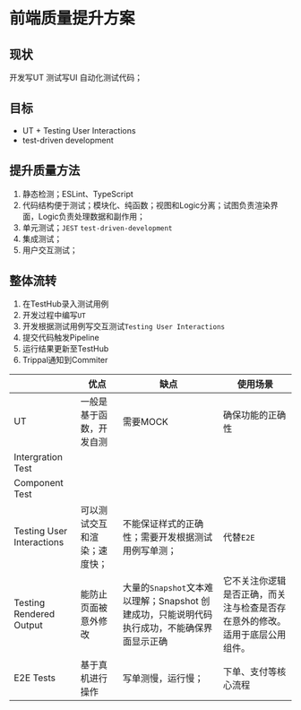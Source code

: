# 前端质量提升方案

## 现状
开发写UT
测试写UI 自动化测试代码；


## 目标
- UT + Testing User Interactions
- test-driven development


## 提升质量方法
1. 静态检测；ESLint、TypeScript
2. 代码结构便于测试；模块化、纯函数；视图和Logic分离；试图负责渲染界面，Logic负责处理数据和副作用；
3. 单元测试；`JEST` `test-driven-development`
4. 集成测试；
5. 用户交互测试；


## 整体流转
1. 在TestHub录入测试用例
2. 开发过程中编写`UT`
3. 开发根据测试用例写交互测试`Testing User Interactions`
4. 提交代码触发Pipeline
5. 运行结果更新至TestHub
6. Trippal通知到Commiter


|     | 优点  | 缺点  | 使用场景 |
| --- | --- | --- | --- |
| UT  | 一般是基于函数，开发自测 | 需要MOCK | 确保功能的正确性 |
| Intergration Test |     |     |     |
| Component Test |     |     |     |
| Testing User Interactions | 可以测试交互和渲染；速度快； | 不能保证样式的正确性；需要开发根据测试用例写单测； | 代替`E2E` |
| Testing Rendered Output | 能防止页面被意外修改 | 大量的`Snapshot`文本难以理解；Snapshot 创建成功，只能说明代码执行成功，不能确保界面显示正确 | 它不关注你逻辑是否正确，而关注与检查是否存在意外的修改。适用于底层公用组件。 |
| E2E Tests | 基于真机进行操作 | 写单测慢，运行慢； | 下单、支付等核心流程 |
